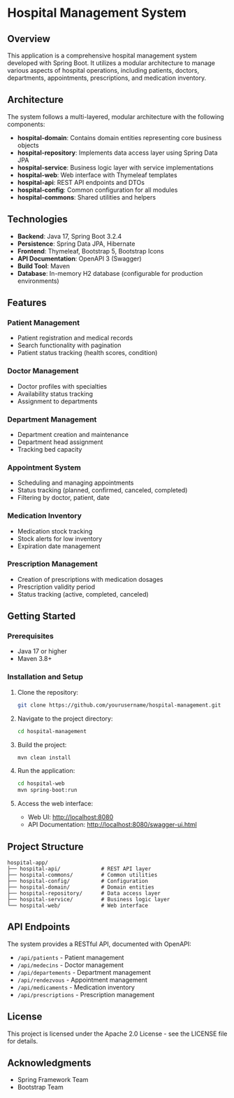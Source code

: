 # Hospital Management System

## Overview

This application is a comprehensive hospital management system developed with Spring Boot. It utilizes a modular architecture to manage various aspects of hospital operations, including patients, doctors, departments, appointments, prescriptions, and medication inventory.

## Architecture

The system follows a multi-layered, modular architecture with the following components:

- **hospital-domain**: Contains domain entities representing core business objects
- **hospital-repository**: Implements data access layer using Spring Data JPA
- **hospital-service**: Business logic layer with service implementations
- **hospital-web**: Web interface with Thymeleaf templates
- **hospital-api**: REST API endpoints and DTOs
- **hospital-config**: Common configuration for all modules
- **hospital-commons**: Shared utilities and helpers

## Technologies

- **Backend**: Java 17, Spring Boot 3.2.4
- **Persistence**: Spring Data JPA, Hibernate
- **Frontend**: Thymeleaf, Bootstrap 5, Bootstrap Icons
- **API Documentation**: OpenAPI 3 (Swagger)
- **Build Tool**: Maven
- **Database**: In-memory H2 database (configurable for production environments)

## Features

### Patient Management
- Patient registration and medical records
- Search functionality with pagination
- Patient status tracking (health scores, condition)

### Doctor Management
- Doctor profiles with specialties
- Availability status tracking
- Assignment to departments

### Department Management
- Department creation and maintenance
- Department head assignment
- Tracking bed capacity

### Appointment System
- Scheduling and managing appointments
- Status tracking (planned, confirmed, canceled, completed)
- Filtering by doctor, patient, date

### Medication Inventory
- Medication stock tracking
- Stock alerts for low inventory
- Expiration date management

### Prescription Management
- Creation of prescriptions with medication dosages
- Prescription validity period
- Status tracking (active, completed, canceled)

## Getting Started

### Prerequisites
- Java 17 or higher
- Maven 3.8+

### Installation and Setup

1. Clone the repository:
   ```bash
   git clone https://github.com/yourusername/hospital-management.git
   ```

2. Navigate to the project directory:
   ```bash
   cd hospital-management
   ```

3. Build the project:
   ```bash
   mvn clean install
   ```

4. Run the application:
   ```bash
   cd hospital-web
   mvn spring-boot:run
   ```

5. Access the web interface:
   - Web UI: [http://localhost:8080](http://localhost:8080)
   - API Documentation: [http://localhost:8080/swagger-ui.html](http://localhost:8080/swagger-ui.html)

## Project Structure

```
hospital-app/
├── hospital-api/             # REST API layer
├── hospital-commons/         # Common utilities
├── hospital-config/          # Configuration
├── hospital-domain/          # Domain entities
├── hospital-repository/      # Data access layer
├── hospital-service/         # Business logic layer
└── hospital-web/             # Web interface
```

## API Endpoints

The system provides a RESTful API, documented with OpenAPI:

- `/api/patients` - Patient management
- `/api/medecins` - Doctor management
- `/api/departements` - Department management
- `/api/rendezvous` - Appointment management
- `/api/medicaments` - Medication inventory
- `/api/prescriptions` - Prescription management

## License

This project is licensed under the Apache 2.0 License - see the LICENSE file for details.

## Acknowledgments

- Spring Framework Team
- Bootstrap Team
